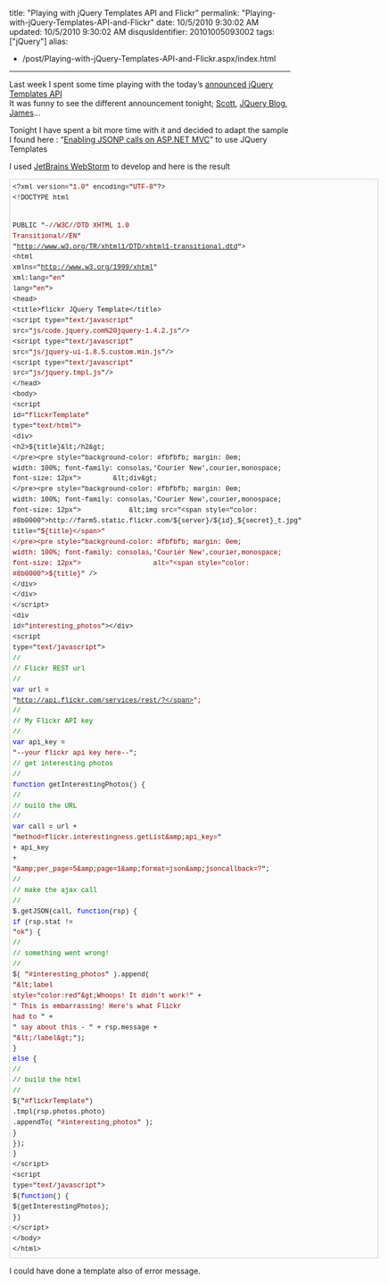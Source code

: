 title: "Playing with jQuery Templates API and Flickr"
permalink: "Playing-with-jQuery-Templates-API-and-Flickr"
date: 10/5/2010 9:30:02 AM
updated: 10/5/2010 9:30:02 AM
disqusIdentifier: 20101005093002
tags: ["jQuery"]
alias:
 - /post/Playing-with-jQuery-Templates-API-and-Flickr.aspx/index.html
---
Last week I spent some time playing with the today’s [announced jQuery Templates API](http://blog.jquery.com/2010/10/04/new-official-jquery-plugins-provide-templating-data-linking-and-globalization/)       
It was funny to see the different announcement tonight; [Scott](http://weblogs.asp.net/scottgu/archive/2010/10/04/jquery-templates-data-link-and-globalization-accepted-as-official-jquery-plugins.aspx), [JQuery Blog](http://blog.jquery.com/2010/10/04/new-official-jquery-plugins-provide-templating-data-linking-and-globalization/), [James](http://www.jamessenior.com/2010/09/30/jquery-templating-in-the-wild/)…

<!-- more -->
Tonight I have spent a bit more time with it and decided to adapt the sample I found here : “[Enabling JSONP calls on ASP.NET MVC](http://blogorama.nerdworks.in/entry-EnablingJSONPcallsonASPNETMVC.aspx)” to use JQuery Templates

I used [JetBrains WebStorm](http://www.jetbrains.com/webstorm/) to develop and here is the result

<pre style="line-height: 135%; border-bottom: #cecece 1px solid; border-left: #cecece 1px solid; padding-bottom: 5px; background-color: #fbfbfb; min-height: 40px; padding-left: 5px; width: 650px; padding-right: 5px; overflow: auto; border-top: #cecece 1px solid; border-right: #cecece 1px solid; padding-top: 5px"><pre style="background-color: #fbfbfb; margin: 0em; width: 100%; font-family: consolas,'Courier New',courier,monospace; font-size: 12px">&lt;?xml version="<span style="color: #8b0000">1.0</span>" encoding="<span style="color: #8b0000">UTF-8</span>"?&gt;
</pre><pre style="background-color: #fbfbfb; margin: 0em; width: 100%; font-family: consolas,'Courier New',courier,monospace; font-size: 12px">&lt;!DOCTYPE html
</pre><pre style="background-color: #fbfbfb; margin: 0em; width: 100%; font-family: consolas,'Courier New',courier,monospace; font-size: 12px">        PUBLIC "<span style="color: #8b0000">-//W3C//DTD XHTML 1.0 Transitional//EN</span>"
</pre><pre style="background-color: #fbfbfb; margin: 0em; width: 100%; font-family: consolas,'Courier New',courier,monospace; font-size: 12px">        "<span style="color: #8b0000">http://www.w3.org/TR/xhtml1/DTD/xhtml1-transitional.dtd</span>"&gt;
</pre><pre style="background-color: #fbfbfb; margin: 0em; width: 100%; font-family: consolas,'Courier New',courier,monospace; font-size: 12px">&lt;html xmlns="<span style="color: #8b0000">http://www.w3.org/1999/xhtml</span>" xml:lang="<span style="color: #8b0000">en</span>" lang="<span style="color: #8b0000">en</span>"&gt;
</pre><pre style="background-color: #fbfbfb; margin: 0em; width: 100%; font-family: consolas,'Courier New',courier,monospace; font-size: 12px">&lt;head&gt;
</pre><pre style="background-color: #fbfbfb; margin: 0em; width: 100%; font-family: consolas,'Courier New',courier,monospace; font-size: 12px">    &lt;title&gt;flickr JQuery Template&lt;/title&gt;
</pre><pre style="background-color: #fbfbfb; margin: 0em; width: 100%; font-family: consolas,'Courier New',courier,monospace; font-size: 12px">    &lt;script type="<span style="color: #8b0000">text/javascript</span>" src="<span style="color: #8b0000">js/code.jquery.com%20jquery-1.4.2.js</span>"/&gt;
</pre><pre style="background-color: #fbfbfb; margin: 0em; width: 100%; font-family: consolas,'Courier New',courier,monospace; font-size: 12px">    &lt;script type="<span style="color: #8b0000">text/javascript</span>" src="<span style="color: #8b0000">js/jquery-ui-1.8.5.custom.min.js</span>"/&gt;
</pre><pre style="background-color: #fbfbfb; margin: 0em; width: 100%; font-family: consolas,'Courier New',courier,monospace; font-size: 12px">    &lt;script type="<span style="color: #8b0000">text/javascript</span>" src="<span style="color: #8b0000">js/jquery.tmpl.js</span>"/&gt;
</pre><pre style="background-color: #fbfbfb; margin: 0em; width: 100%; font-family: consolas,'Courier New',courier,monospace; font-size: 12px">&lt;/head&gt;
</pre><pre style="background-color: #fbfbfb; margin: 0em; width: 100%; font-family: consolas,'Courier New',courier,monospace; font-size: 12px">&lt;body&gt;
</pre><pre style="background-color: #fbfbfb; margin: 0em; width: 100%; font-family: consolas,'Courier New',courier,monospace; font-size: 12px"></pre><pre style="background-color: #fbfbfb; margin: 0em; width: 100%; font-family: consolas,'Courier New',courier,monospace; font-size: 12px">&lt;script id="<span style="color: #8b0000">flickrTemplate</span>" type="<span style="color: #8b0000">text/html</span>"&gt;
</pre><pre style="background-color: #fbfbfb; margin: 0em; width: 100%; font-family: consolas,'Courier New',courier,monospace; font-size: 12px">    &lt;div&gt;
</pre><pre style="background-color: #fbfbfb; margin: 0em; width: 100%; font-family: consolas,'Courier New',courier,monospace; font-size: 12px">        &lt;h2&gt;${title}&lt;/h2&gt;
</pre><pre style="background-color: #fbfbfb; margin: 0em; width: 100%; font-family: consolas,'Courier New',courier,monospace; font-size: 12px">        &lt;div&gt;
</pre><pre style="background-color: #fbfbfb; margin: 0em; width: 100%; font-family: consolas,'Courier New',courier,monospace; font-size: 12px">            &lt;img src="<span style="color: #8b0000">http://farm5.static.flickr.com/${server}/${id}_${secret}_t.jpg</span>" 
</pre><pre style="background-color: #fbfbfb; margin: 0em; width: 100%; font-family: consolas,'Courier New',courier,monospace; font-size: 12px">                  title="<span style="color: #8b0000">${title}</span>" 
</pre><pre style="background-color: #fbfbfb; margin: 0em; width: 100%; font-family: consolas,'Courier New',courier,monospace; font-size: 12px">                  alt="<span style="color: #8b0000">${title}</span>" /&gt;
</pre><pre style="background-color: #fbfbfb; margin: 0em; width: 100%; font-family: consolas,'Courier New',courier,monospace; font-size: 12px">        &lt;/div&gt;
</pre><pre style="background-color: #fbfbfb; margin: 0em; width: 100%; font-family: consolas,'Courier New',courier,monospace; font-size: 12px">    &lt;/div&gt;
</pre><pre style="background-color: #fbfbfb; margin: 0em; width: 100%; font-family: consolas,'Courier New',courier,monospace; font-size: 12px">&lt;/script&gt;
</pre><pre style="background-color: #fbfbfb; margin: 0em; width: 100%; font-family: consolas,'Courier New',courier,monospace; font-size: 12px"></pre><pre style="background-color: #fbfbfb; margin: 0em; width: 100%; font-family: consolas,'Courier New',courier,monospace; font-size: 12px">    &lt;div id="<span style="color: #8b0000">interesting_photos</span>"&gt;&lt;/div&gt;
</pre><pre style="background-color: #fbfbfb; margin: 0em; width: 100%; font-family: consolas,'Courier New',courier,monospace; font-size: 12px"></pre><pre style="background-color: #fbfbfb; margin: 0em; width: 100%; font-family: consolas,'Courier New',courier,monospace; font-size: 12px">    &lt;script type="<span style="color: #8b0000">text/javascript</span>"&gt;
</pre><pre style="background-color: #fbfbfb; margin: 0em; width: 100%; font-family: consolas,'Courier New',courier,monospace; font-size: 12px">    <span style="color: #008000">//</span>
</pre><pre style="background-color: #fbfbfb; margin: 0em; width: 100%; font-family: consolas,'Courier New',courier,monospace; font-size: 12px">    <span style="color: #008000">// Flickr REST url</span>
</pre><pre style="background-color: #fbfbfb; margin: 0em; width: 100%; font-family: consolas,'Courier New',courier,monospace; font-size: 12px">    <span style="color: #008000">//</span>
</pre><pre style="background-color: #fbfbfb; margin: 0em; width: 100%; font-family: consolas,'Courier New',courier,monospace; font-size: 12px">    <span style="color: #0000ff">var</span> url = "<span style="color: #8b0000">http://api.flickr.com/services/rest/?</span>";
</pre><pre style="background-color: #fbfbfb; margin: 0em; width: 100%; font-family: consolas,'Courier New',courier,monospace; font-size: 12px"></pre><pre style="background-color: #fbfbfb; margin: 0em; width: 100%; font-family: consolas,'Courier New',courier,monospace; font-size: 12px">    <span style="color: #008000">//</span>
</pre><pre style="background-color: #fbfbfb; margin: 0em; width: 100%; font-family: consolas,'Courier New',courier,monospace; font-size: 12px">    <span style="color: #008000">// My Flickr API key</span>
</pre><pre style="background-color: #fbfbfb; margin: 0em; width: 100%; font-family: consolas,'Courier New',courier,monospace; font-size: 12px">    <span style="color: #008000">//</span>
</pre><pre style="background-color: #fbfbfb; margin: 0em; width: 100%; font-family: consolas,'Courier New',courier,monospace; font-size: 12px">    <span style="color: #0000ff">var</span> api_key = "<span style="color: #8b0000">--your flickr api key here--</span>";
</pre><pre style="background-color: #fbfbfb; margin: 0em; width: 100%; font-family: consolas,'Courier New',courier,monospace; font-size: 12px"></pre><pre style="background-color: #fbfbfb; margin: 0em; width: 100%; font-family: consolas,'Courier New',courier,monospace; font-size: 12px">    <span style="color: #008000">// get interesting photos</span>
</pre><pre style="background-color: #fbfbfb; margin: 0em; width: 100%; font-family: consolas,'Courier New',courier,monospace; font-size: 12px">    <span style="color: #008000">//</span>
</pre><pre style="background-color: #fbfbfb; margin: 0em; width: 100%; font-family: consolas,'Courier New',courier,monospace; font-size: 12px">    <span style="color: #0000ff">function</span> getInterestingPhotos() {
</pre><pre style="background-color: #fbfbfb; margin: 0em; width: 100%; font-family: consolas,'Courier New',courier,monospace; font-size: 12px">        <span style="color: #008000">//</span>
</pre><pre style="background-color: #fbfbfb; margin: 0em; width: 100%; font-family: consolas,'Courier New',courier,monospace; font-size: 12px">        <span style="color: #008000">// build the URL</span>
</pre><pre style="background-color: #fbfbfb; margin: 0em; width: 100%; font-family: consolas,'Courier New',courier,monospace; font-size: 12px">        <span style="color: #008000">//</span>
</pre><pre style="background-color: #fbfbfb; margin: 0em; width: 100%; font-family: consolas,'Courier New',courier,monospace; font-size: 12px">        <span style="color: #0000ff">var</span> call = url + "<span style="color: #8b0000">method=flickr.interestingness.getList&amp;amp;api_key=</span>"
</pre><pre style="background-color: #fbfbfb; margin: 0em; width: 100%; font-family: consolas,'Courier New',courier,monospace; font-size: 12px">                       + api_key
</pre><pre style="background-color: #fbfbfb; margin: 0em; width: 100%; font-family: consolas,'Courier New',courier,monospace; font-size: 12px">                       + "<span style="color: #8b0000">&amp;amp;per_page=5&amp;amp;page=1&amp;amp;format=json&amp;amp;jsoncallback=?</span>";
</pre><pre style="background-color: #fbfbfb; margin: 0em; width: 100%; font-family: consolas,'Courier New',courier,monospace; font-size: 12px"></pre><pre style="background-color: #fbfbfb; margin: 0em; width: 100%; font-family: consolas,'Courier New',courier,monospace; font-size: 12px">        <span style="color: #008000">//</span>
</pre><pre style="background-color: #fbfbfb; margin: 0em; width: 100%; font-family: consolas,'Courier New',courier,monospace; font-size: 12px">        <span style="color: #008000">// make the ajax call</span>
</pre><pre style="background-color: #fbfbfb; margin: 0em; width: 100%; font-family: consolas,'Courier New',courier,monospace; font-size: 12px">        <span style="color: #008000">//</span>
</pre><pre style="background-color: #fbfbfb; margin: 0em; width: 100%; font-family: consolas,'Courier New',courier,monospace; font-size: 12px">        $.getJSON(call, <span style="color: #0000ff">function</span>(rsp) {
</pre><pre style="background-color: #fbfbfb; margin: 0em; width: 100%; font-family: consolas,'Courier New',courier,monospace; font-size: 12px">            <span style="color: #0000ff">if</span> (rsp.stat != "<span style="color: #8b0000">ok</span>") {
</pre><pre style="background-color: #fbfbfb; margin: 0em; width: 100%; font-family: consolas,'Courier New',courier,monospace; font-size: 12px">                <span style="color: #008000">//</span>
</pre><pre style="background-color: #fbfbfb; margin: 0em; width: 100%; font-family: consolas,'Courier New',courier,monospace; font-size: 12px">                <span style="color: #008000">// something went wrong!</span>
</pre><pre style="background-color: #fbfbfb; margin: 0em; width: 100%; font-family: consolas,'Courier New',courier,monospace; font-size: 12px">                <span style="color: #008000">//</span>
</pre><pre style="background-color: #fbfbfb; margin: 0em; width: 100%; font-family: consolas,'Courier New',courier,monospace; font-size: 12px">                $( "<span style="color: #8b0000">#interesting_photos</span>" ).append(
</pre><pre style="background-color: #fbfbfb; margin: 0em; width: 100%; font-family: consolas,'Courier New',courier,monospace; font-size: 12px">                    "<span style="color: #8b0000">&amp;lt;label style=\"color:red\"&amp;gt;Whoops!  It didn't work!</span>" +
</pre><pre style="background-color: #fbfbfb; margin: 0em; width: 100%; font-family: consolas,'Courier New',courier,monospace; font-size: 12px">                    "<span style="color: #8b0000">  This is embarrassing!  Here's what Flickr had to </span>" +
</pre><pre style="background-color: #fbfbfb; margin: 0em; width: 100%; font-family: consolas,'Courier New',courier,monospace; font-size: 12px">                    "<span style="color: #8b0000"> say about this - </span>" + rsp.message + "<span style="color: #8b0000">&amp;lt;/label&amp;gt;</span>");
</pre><pre style="background-color: #fbfbfb; margin: 0em; width: 100%; font-family: consolas,'Courier New',courier,monospace; font-size: 12px">            }
</pre><pre style="background-color: #fbfbfb; margin: 0em; width: 100%; font-family: consolas,'Courier New',courier,monospace; font-size: 12px">            <span style="color: #0000ff">else</span> {
</pre><pre style="background-color: #fbfbfb; margin: 0em; width: 100%; font-family: consolas,'Courier New',courier,monospace; font-size: 12px">                <span style="color: #008000">//</span>
</pre><pre style="background-color: #fbfbfb; margin: 0em; width: 100%; font-family: consolas,'Courier New',courier,monospace; font-size: 12px">                <span style="color: #008000">// build the html</span>
</pre><pre style="background-color: #fbfbfb; margin: 0em; width: 100%; font-family: consolas,'Courier New',courier,monospace; font-size: 12px">                <span style="color: #008000">//</span>
</pre><pre style="background-color: #fbfbfb; margin: 0em; width: 100%; font-family: consolas,'Courier New',courier,monospace; font-size: 12px">                $("<span style="color: #8b0000">#flickrTemplate</span>")
</pre><pre style="background-color: #fbfbfb; margin: 0em; width: 100%; font-family: consolas,'Courier New',courier,monospace; font-size: 12px">                        .tmpl(rsp.photos.photo)
</pre><pre style="background-color: #fbfbfb; margin: 0em; width: 100%; font-family: consolas,'Courier New',courier,monospace; font-size: 12px">                        .appendTo( "<span style="color: #8b0000">#interesting_photos</span>" );
</pre><pre style="background-color: #fbfbfb; margin: 0em; width: 100%; font-family: consolas,'Courier New',courier,monospace; font-size: 12px">            }
</pre><pre style="background-color: #fbfbfb; margin: 0em; width: 100%; font-family: consolas,'Courier New',courier,monospace; font-size: 12px">        });
</pre><pre style="background-color: #fbfbfb; margin: 0em; width: 100%; font-family: consolas,'Courier New',courier,monospace; font-size: 12px">    }
</pre><pre style="background-color: #fbfbfb; margin: 0em; width: 100%; font-family: consolas,'Courier New',courier,monospace; font-size: 12px">    &lt;/script&gt;
</pre><pre style="background-color: #fbfbfb; margin: 0em; width: 100%; font-family: consolas,'Courier New',courier,monospace; font-size: 12px"></pre><pre style="background-color: #fbfbfb; margin: 0em; width: 100%; font-family: consolas,'Courier New',courier,monospace; font-size: 12px">    &lt;script type="<span style="color: #8b0000">text/javascript</span>"&gt;
</pre><pre style="background-color: #fbfbfb; margin: 0em; width: 100%; font-family: consolas,'Courier New',courier,monospace; font-size: 12px">        $(<span style="color: #0000ff">function</span>() {
</pre><pre style="background-color: #fbfbfb; margin: 0em; width: 100%; font-family: consolas,'Courier New',courier,monospace; font-size: 12px">            $(getInterestingPhotos);
</pre><pre style="background-color: #fbfbfb; margin: 0em; width: 100%; font-family: consolas,'Courier New',courier,monospace; font-size: 12px">        })
</pre><pre style="background-color: #fbfbfb; margin: 0em; width: 100%; font-family: consolas,'Courier New',courier,monospace; font-size: 12px">    &lt;/script&gt;
</pre><pre style="background-color: #fbfbfb; margin: 0em; width: 100%; font-family: consolas,'Courier New',courier,monospace; font-size: 12px"></pre><pre style="background-color: #fbfbfb; margin: 0em; width: 100%; font-family: consolas,'Courier New',courier,monospace; font-size: 12px">&lt;/body&gt;
</pre><pre style="background-color: #fbfbfb; margin: 0em; width: 100%; font-family: consolas,'Courier New',courier,monospace; font-size: 12px">&lt;/html&gt;</pre></pre>

I could have done a template also of error message.
